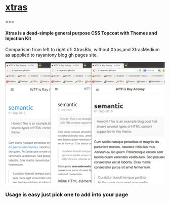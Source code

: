 # [xtras](README.md)
===

#### Xtras is a dead-simple general purpose CSS Topcoat with Themes and Injection Kit 


Comparison from left to right of: XtrasBlu, without Xtras,and XtrasMedium as appplied to rayantony blog gh pages site.

![[](3facesofray.png "comparison from left to right of: XtrasBlu, without Xtras,and XtrasMedium as appplied to rayantony blog gh pages site.")](3facesofray.png "comparison of xtrasnew,original(themeless),and medinject (left to right) as appplied to rayantony blog gh pages site.")


### Usage is easy just pick one to add into your page
<script src="//raymondanthony.github.io/xtras/xtras.js></script>
<script src="//raymondanthony.github.io/xtras/xtrasmedium.js></script>
<script src="//raymondanthony.github.io/xtras/xtrasblu.js></script>



#### Notes, scratch, and import clips 
from now bloated [gist version](https://gist.github.com/rayantony/3b78ccac3b63496328f214a6676e5d91/)...




See [Main README](//github.com/raymondanthony/xtras/README.md)

[@raymond anthony](@raymondanthony) [@rayrc](@rayrc) [@rayantony](@rayantony)
